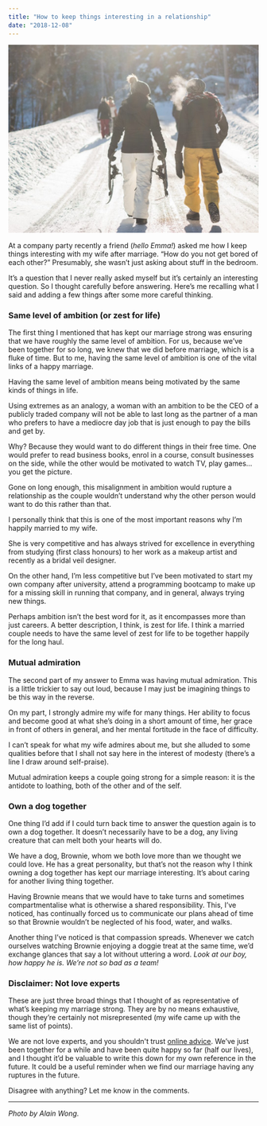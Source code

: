 ```yaml
---
title: "How to keep things interesting in a relationship"
date: "2018-12-08"
---
```


![How to keep things interesting in a relationship](images/How-to-keep-things-interesting-in-a-relationship-1024x769.jpg)

At a company party recently a friend (_hello Emma!_) asked me how I keep things interesting with my wife after marriage. “How do you not get bored of each other?” Presumably, she wasn’t just asking about stuff in the bedroom.

It’s a question that I never really asked myself but it’s certainly an interesting question. So I thought carefully before answering. Here’s me recalling what I said and adding a few things after some more careful thinking.

### Same level of ambition (or zest for life)

The first thing I mentioned that has kept our marriage strong was ensuring that we have roughly the same level of ambition. For us, because we’ve been together for so long, we knew that we did before marriage, which is a fluke of time. But to me, having the same level of ambition is one of the vital links of a happy marriage.

Having the same level of ambition means being motivated by the same kinds of things in life.

Using extremes as an analogy, a woman with an ambition to be the CEO of a publicly traded company will not be able to last long as the partner of a man who prefers to have a mediocre day job that is just enough to pay the bills and get by.

Why? Because they would want to do different things in their free time. One would prefer to read business books, enrol in a course, consult businesses on the side, while the other would be motivated to watch TV, play games… you get the picture.

Gone on long enough, this misalignment in ambition would rupture a relationship as the couple wouldn’t understand why the other person would want to do this rather than that.

I personally think that this is one of the most important reasons why I’m happily married to my wife.

She is very competitive and has always strived for excellence in everything from studying (first class honours) to her work as a makeup artist and recently as a bridal veil designer.

On the other hand, I’m less competitive but I’ve been motivated to start my own company after university, attend a programming bootcamp to make up for a missing skill in running that company, and in general, always trying new things.

Perhaps ambition isn’t the best word for it, as it encompasses more than just careers. A better description, I think, is zest for life. I think a married couple needs to have the same level of zest for life to be together happily for the long haul.

### Mutual admiration

The second part of my answer to Emma was having mutual admiration. This is a little trickier to say out loud, because I may just be imagining things to be this way in the reverse.

On my part, I strongly admire my wife for many things. Her ability to focus and become good at what she’s doing in a short amount of time, her grace in front of others in general, and her mental fortitude in the face of difficulty.

I can’t speak for what my wife admires about me, but she alluded to some qualities before that I shall not say here in the interest of modesty (there’s a line I draw around self-praise).

Mutual admiration keeps a couple going strong for a simple reason: it is the antidote to loathing, both of the other and of the self.

### Own a dog together

One thing I’d add if I could turn back time to answer the question again is to own a dog together. It doesn’t necessarily have to be a dog, any living creature that can melt both your hearts will do.

We have a dog, Brownie, whom we both love more than we thought we could love. He has a great personality, but that’s not the reason why I think owning a dog together has kept our marriage interesting. It’s about caring for another living thing together.

Having Brownie means that we would have to take turns and sometimes compartmentalise what is otherwise a shared responsibility. This, I’ve noticed, has continually forced us to communicate our plans ahead of time so that Brownie wouldn’t be neglected of his food, water, and walks.

Another thing I’ve noticed is that compassion spreads. Whenever we catch ourselves watching Brownie enjoying a doggie treat at the same time, we’d exchange glances that say a lot without uttering a word. _Look at our boy, how happy he is. We’re not so bad as a team!_

### Disclaimer: Not love experts

These are just three broad things that I thought of as representative of what’s keeping my marriage strong. They are by no means exhaustive, though they’re certainly not misrepresented (my wife came up with the same list of points).

We are not love experts, and you shouldn't trust [online advice](https://www.nickang.com/online-advice-dangerous/). We’ve just been together for a while and have been quite happy so far (half our lives), and I thought it’d be valuable to write this down for my own reference in the future. It could be a useful reminder when we find our marriage having any ruptures in the future.

Disagree with anything? Let me know in the comments.

* * *

_Photo by Alain Wong._
